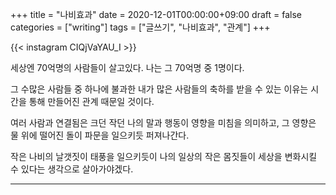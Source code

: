 +++
title = "나비효과"
date = 2020-12-01T00:00:00+09:00
draft = false
categories = ["writing"]
tags = ["글쓰기", "나비효과", "관계"]
+++

{{< instagram CIQjVaYAU_I >}}

세상엔 70억명의 사람들이 살고있다.
나는 그 70억명 중 1명이다.

그 수많은 사람들 중 하나에 불과한 내가 많은 사람들의 축하를 받을 수 있는 이유는 시간을 통해 만들어진 관계 때문일 것이다.

여러 사람과 연결됨은 크던 작던 나의 말과 행동이 영향을 미침을 의미하고, 그 영향은 물 위에 떨어진 돌이 파문을 일으키듯 퍼져나간다.

작은 나비의 날갯짓이 태풍을 일으키듯이 나의 일상의 작은 몸짓들이 세상을 변화시킬 수 있다는 생각으로 살아가야겠다.

---
